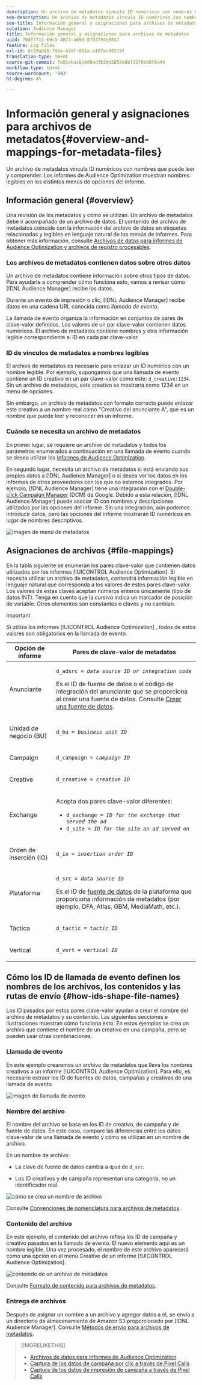 ```yaml
---
description: Un archivo de metadatos vincula ID numéricos con nombres que puede leer y comprender. Los informes de Audience Optimization muestran nombres legibles en los distintos menús de opciones del informe.
seo-description: Un archivo de metadatos vincula ID numéricos con nombres que puede leer y comprender. Los informes de Audience Optimization muestran nombres legibles en los distintos menús de opciones del informe.
seo-title: Información general y asignaciones para archivos de metadatos
solution: Audience Manager
title: Información general y asignaciones para archivos de metadatos
uuid: 70df7f11-69c5-4873-a69d-8f93f94e9837
feature: Log Files
exl-id: 8c59ab80-f04a-42df-891e-a187ecd0219f
translation-type: tm+mt
source-git-commit: fe01ebac8c0d0ad3630d3853e0bf32f0b00f6a44
workflow-type: tm+mt
source-wordcount: '843'
ht-degree: 4%

---
```


# Información general y asignaciones para archivos de metadatos{#overview-and-mappings-for-metadata-files}

Un archivo de metadatos vincula ID numéricos con nombres que puede leer y comprender. Los informes de Audience Optimization muestran nombres legibles en los distintos menús de opciones del informe.

## Información general {#overview}

Una revisión de los metadatos y cómo se utilizan. Un archivo de metadatos debe ir acompañado de un archivo de datos. El contenido del archivo de metadatos coincide con la información del archivo de datos en etiquetas relacionadas y legibles en lenguaje natural de los menús de informes. Para obtener más información, consulte [Archivos de datos para informes de Audience Optimization y archivos de registro procesables](../../../reporting/audience-optimization-reports/metadata-files-intro/datafiles-intro.md).

### Los archivos de metadatos contienen datos sobre otros datos

Un archivo de metadatos contiene información sobre otros tipos de datos. Para ayudarle a comprender cómo funciona esto, vamos a revisar cómo [!DNL Audience Manager] recibe los datos.

Durante un evento de impresión o clic, [!DNL Audience Manager] recibe datos en una cadena URL conocida como *llamada de evento*.

La llamada de evento organiza la información en conjuntos de pares de clave-valor definidos. Los valores de un par clave-valor contienen datos numéricos. El archivo de metadatos contiene nombres y otra información legible correspondiente al ID en cada par clave-valor.

### ID de vínculos de metadatos a nombres legibles

El archivo de metadatos es necesario para enlazar un ID numérico con un nombre legible. Por ejemplo, supongamos que una llamada de evento contiene un ID creativo en un par clave-valor como este: `d_creative:1234`. Sin un archivo de metadatos, este creativo se mostraría como 1234 en un menú de opciones.

Sin embargo, un archivo de metadatos con formato correcto puede enlazar este creativo a un nombre real como &quot;Creativo del anunciante A&quot;, que es un nombre que puede leer y reconocer en un informe.

### Cuándo se necesita un archivo de metadatos

En primer lugar, se requiere un archivo de metadatos y todos los parámetros enumerados a continuación en una llamada de evento cuando se desea utilizar los [Informes de Audience Optimization](../../../reporting/audience-optimization-reports/audience-optimization-reports.md).

En segundo lugar, necesita un archivo de metadatos si está enviando sus propios datos a [!DNL Audience Manager] o si desea ver los datos en los informes de otros proveedores con los que no estamos integrados. Por ejemplo, [!DNL Audience Manager] tiene una integración con el [Double-click Campaign Manager](../../../reporting/audience-optimization-reports/aor-advertisers/import-dcm.md) (DCM) de Google. Debido a esta relación, [!DNL Audience Manager] puede asociar ID con nombres y descripciones utilizados por las opciones del informe. Sin una integración, aún podemos introducir datos, pero las opciones del informe mostrarán ID numéricos en lugar de nombres descriptivos.

![imagen de menú de metadatos](/help/using/reporting/audience-optimization-reports/metadata-files-intro/assets/metadata_menu.png)

## Asignaciones de archivos {#file-mappings}

En la tabla siguiente se enumeran los pares clave-valor que contienen datos utilizados por los informes [!UICONTROL Audience Optimization]. Si necesita utilizar un archivo de metadatos, contendrá información legible en lenguaje natural que corresponda a los valores de estos pares clave-valor. Los valores de estas claves aceptan números enteros únicamente (tipo de datos INT). Tenga en cuenta que la *cursiva* indica un marcador de posición de variable. Otros elementos son constantes o claves y no cambian.

>[!IMPORTANT]
>
>Si utiliza los informes [!UICONTROL Audience Optimization] , *todos* de estos valores son obligatorios en la llamada de evento.

<table id="table_B2C8C493080E449CA71C4EF07D9476BD"> 
 <thead> 
  <tr> 
   <th colname="col1" class="entry"> Opción de informe </th> 
   <th colname="col2" class="entry"> Pares de clave-valor de metadatos </th> 
  </tr> 
 </thead>
 <tbody> 
  <tr> 
   <td colname="col1"> <p>Anunciante </p> </td> 
   <td colname="col2"> <p> <code>d_adsrc = <i>data source ID or integration code</i></code> </p> <p>Es el ID de fuente de datos o el código de integración del anunciante que se proporciona al crear una fuente de datos. Consulte <a href="../../../features/manage-datasources.md#create-data-source"> Crear una fuente de datos</a>. </p> </td> 
  </tr> 
  <tr> 
   <td colname="col1"> <p>Unidad de negocio (BU) </p> </td> 
   <td colname="col2"> <p> <code>d_bu = <i>business unit ID</i></code> </p> </td> 
  </tr> 
  <tr> 
   <td colname="col1"> <p>Campaign </p> </td> 
   <td colname="col2"> <p> <code>d_campaign = <i>campaign ID</i></code> </p> </td> 
  </tr> 
  <tr> 
   <td colname="col1"> <p>Creative </p> </td> 
   <td colname="col2"> <p> <code>d_creative = <i>creative ID</i></code> </p> </td> 
  </tr> 
  <tr> 
   <td colname="col1"> <p>Exchange </p> </td> 
   <td colname="col2"> <p>Acepta dos pares clave-valor diferentes: </p> 
    <ul id="ul_3B3B751A8A134096B0912E81A0983B9D"> 
     <li id="li_57BAC45A7B274AB695945E174A4D8A35"> <code>d_exchange = <i>ID for the exchange that served the ad</i></code> </li> 
     <li id="li_CCDF00DE59D3451C8EF590DD3E1A806D"> <code>d_site = <i>ID for the site an ad served on</i></code> </li> 
    </ul> </td> 
  </tr> 
  <tr> 
   <td colname="col1"> <p>Orden de inserción (IO) </p> </td> 
   <td colname="col2"> <p> <code>d_io = <i>insertion order ID</i></code> </p> </td> 
  </tr> 
  <tr> 
   <td colname="col1"> <p>Plataforma </p> </td> 
   <td colname="col2"> <p> <code>d_src = <i>data source ID</i></code> </p> <p>Es el ID de <a href="../../../features/datasources-list-and-settings.md#data-sources-list-and-settings"> fuente de datos</a> de la plataforma que proporciona información de metadatos (por ejemplo, DFA, Atlas, GBM, MediaMath, etc.). </p> </td> 
  </tr> 
  <tr> 
   <td colname="col1"> <p>Táctica </p> </td> 
   <td colname="col2"> <p> <code>d_tactic = <i>tactic ID</i></code> </p> </td> 
  </tr> 
  <tr> 
   <td colname="col1"> <p>Vertical </p> </td> 
   <td colname="col2"> <p> <code>d_vert = <i>vertical ID</i></code> </p> </td> 
  </tr> 
 </tbody> 
</table>

## Cómo los ID de llamada de evento definen los nombres de los archivos, los contenidos y las rutas de envío {#how-ids-shape-file-names}

Los ID pasados por estos pares clave-valor ayudan a crear el nombre del archivo de metadatos y su contenido. Las siguientes secciones e ilustraciones muestran cómo funciona esto. En estos ejemplos se crea un archivo que contiene el nombre de un creativo en una campaña, pero se pueden usar otras combinaciones.

### Llamada de evento

En este ejemplo crearemos un archivo de metadatos que lleva los nombres creativos a un informe [!UICONTROL Audience Optimization]. Para ello, es necesario extraer los ID de fuentes de datos, campañas y creativas de una llamada de evento.

![imagen de llamada de evento](/help/using/reporting/audience-optimization-reports/metadata-files-intro/assets/metadata_file_event.png)

### Nombre del archivo

El nombre del archivo se basa en los ID de creativo, de campaña y de fuente de datos. En este caso, compare las diferencias entre los datos clave-valor de una llamada de evento y cómo se utilizan en un nombre de archivo.

En un nombre de archivo:

* La clave de fuente de datos cambia a `dpid` de `d_src`.

* Los ID creativos y de campaña representan una categoría, no un identificador real.

![cómo se crea un nombre de archivo](/help/using/reporting/audience-optimization-reports/metadata-files-intro/assets/metadata_file_name.png)

Consulte [Convenciones de nomenclatura para archivos de metadatos](../../../reporting/audience-optimization-reports/metadata-files-intro/metadata-file-names.md).

### Contenido del archivo

En este ejemplo, el contenido del archivo refleja los ID de campaña y creativo pasados en la llamada de evento. El nuevo elemento aquí es un nombre legible. Una vez procesado, el nombre de este archivo aparecerá como una opción en el menú Creative de un informe [!UICONTROL Audience Optimization].

![contenido de un archivo de metadatos](/help/using/reporting/audience-optimization-reports/metadata-files-intro/assets/metadata_file_contents.png)

Consulte [Formato de contenido para archivos de metadatos](../../../reporting/audience-optimization-reports/metadata-files-intro/metadata-file-contents.md).

### Entrega de archivos

Después de asignar un nombre a un archivo y agregar datos a él, se envía a un directorio de almacenamiento de Amazon S3 proporcionado por [!DNL Audience Manager]. Consulte [Métodos de envío para archivos de metadatos](../../../reporting/audience-optimization-reports/metadata-files-intro/metadata-delivery-methods.md).

>[!MORELIKETHIS]
>
>* [Archivos de datos para informes de Audience Optimization](../../../reporting/audience-optimization-reports/metadata-files-intro/datafiles-intro.md)
>* [Captura de los datos de campaña por clic a través de Pixel Calls](../../../integration/media-data-integration/click-data-pixels.md)
>* [Captura de los datos de impresión de campaña a través de Pixel Calls](../../../integration/media-data-integration/impression-data-pixels.md)

